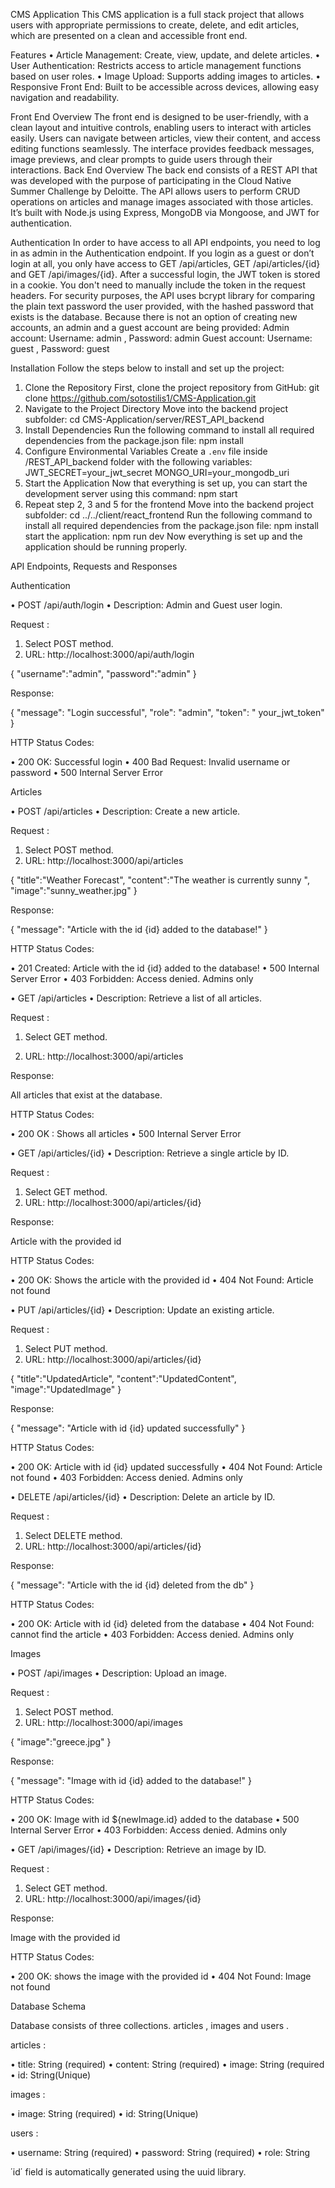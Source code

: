CMS Application
This CMS application is a full stack project that allows users with appropriate permissions to create, delete, and edit articles, which are presented on a clean and accessible front end.

Features
•	Article Management: Create, view, update, and delete articles.
•	User Authentication: Restricts access to article management functions based on user roles.
•	Image Upload: Supports adding images to articles.
•	Responsive Front End: Built to be accessible across devices, allowing easy navigation and readability.

Front End Overview
The front end is designed to be user-friendly, with a clean layout and intuitive controls, enabling users to interact with articles easily. Users can navigate between articles, view their content, and access editing functions seamlessly. The interface provides feedback messages, image previews, and clear prompts to guide users through their interactions.
Back End Overview
The back end consists of a REST API that was developed with the purpose of participating in the Cloud Native Summer Challenge by Deloitte. The API allows users to perform CRUD operations on articles and manage images associated with those articles. It’s built with Node.js using Express, MongoDB via Mongoose, and JWT for authentication.

Authentication
In order to have access to all API endpoints, you need to log in as admin in the Authentication endpoint. If you login as a guest or don’t login at all, you only have access to GET /api/articles, GET /api/articles/{id} and GET /api/images/{id}. 
After a successful login, the JWT token is stored in a cookie. You don't need to manually include the token in the request headers.
For security purposes, the API uses bcrypt library for comparing the plain text password the user provided, with the hashed password that exists is the database. 
Because there is not an option of creating new accounts, an admin and a guest account are being provided: 
Admin account:
Username: admin , Password: admin
Guest account:
Username: guest , Password: guest 

Installation 
Follow the steps below to install and set up the project: 
1. Clone the Repository 
First, clone the project repository from GitHub: 
git clone https://github.com/sotostilis1/CMS-Application.git
2. Navigate to the Project Directory 
Move into the backend project subfolder:
cd CMS-Application/server/REST_API_backend
3. Install Dependencies 
Run the following command to install all required dependencies from the package.json file: 
npm install 
4. Configure Environmental Variables 
Create a `.env` file inside /REST_API_backend folder with the following variables: 
JWT_SECRET=your_jwt_secret
MONGO_URI=your_mongodb_uri
5. Start the Application 
Now that everything is set up, you can start the development server using this command: 
npm start
6. Repeat step 2, 3 and 5 for the frontend
Move into the backend project subfolder:
cd ../../client/react_frontend
Run the following command to install all required dependencies from the package.json file: 
npm install 
start the application:
npm run dev
Now everything is set up and the application should be running properly.

API Endpoints, Requests and Responses

Authentication

•	POST /api/auth/login
•	Description: Admin and Guest user login.

Request :

1.	Select POST method.
2.	URL: http://localhost:3000/api/auth/login


{
"username":"admin",
"password":"admin"
}

Response:

{
"message": "Login successful",
"role": "admin",
"token": " your_jwt_token"
}

HTTP Status Codes:

•	200 OK: Successful login
•	400 Bad Request: Invalid username or password
•	500 Internal Server Error


Articles

•	POST /api/articles
•	Description: Create a new article.
 
Request :

1.	Select POST method.
2.	URL: http://localhost:3000/api/articles

{
"title":"Weather Forecast",
"content":"The weather is currently sunny ",
"image":"sunny_weather.jpg"
}

Response:

{
"message": "Article with the id {id} added to the database!"
}

HTTP Status Codes:

•	201 Created: Article with the id {id} added to the database!
•	500 Internal Server Error
•	403 Forbidden: Access denied. Admins only


•	GET /api/articles
•	Description: Retrieve a list of all articles.

Request :

1.	Select GET method.

2.	URL: http://localhost:3000/api/articles

Response:

All articles that exist at the database.

HTTP Status Codes:

•	200 OK : Shows all articles
•	500 Internal Server Error
 

• GET /api/articles/{id}
• Description: Retrieve a single article by ID.

Request :

1.	Select GET method.
2.	URL: http://localhost:3000/api/articles/{id}

Response:

Article with the provided id

HTTP Status Codes:

•	200 OK: Shows the article with the provided id
•	404 Not Found: Article not found


•	PUT /api/articles/{id}
•	Description: Update an existing article.

Request :

1.	Select PUT method.
2.	URL: http://localhost:3000/api/articles/{id}


{
"title":"UpdatedArticle",
"content":"UpdatedContent",
"image":"UpdatedImage"
}

Response:

{
"message": "Article with id {id} updated successfully"
}

HTTP Status Codes:

•	200 OK: Article with id {id} updated successfully
•	404 Not Found: Article not found
•	403 Forbidden: Access denied. Admins only
 

• DELETE /api/articles/{id}
• Description: Delete an article by ID.

Request :

1.	Select DELETE method.
2.	URL: http://localhost:3000/api/articles/{id}

Response:

{
"message": "Article with the id {id} deleted from the db"
}

HTTP Status Codes:

•	200 OK: Article with id {id} deleted from the database
•	404 Not Found: cannot find the article
•	403 Forbidden: Access denied. Admins only



Images

•	POST /api/images
•	Description: Upload an image.

Request :

1.	Select POST method.
2.	URL: http://localhost:3000/api/images


{
"image":"greece.jpg"
}

Response:

{
"message": "Image with id {id} added to the database!"
}

HTTP Status Codes:

•	200 OK: Image with id ${newImage.id} added to the database
•	500 Internal Server Error
•	403 Forbidden: Access denied. Admins only



•	GET /api/images/{id}
•	Description: Retrieve an image by ID.

Request :

1.	Select GET method.
2.	URL: http://localhost:3000/api/images/{id}

Response:

Image with the provided id

HTTP Status Codes:

•	200 OK: shows the image with the provided id
•	404 Not Found: Image not found


Database Schema

Database consists of three collections. articles , images and users .

articles :

•	title: String (required)
•	content: String (required)
•	image: String (required
•	id: String(Unique)

images :

•	image: String (required)
•	id: String(Unique)

users :

•	username: String (required)
•	password: String (required)
•	role: String
 
΄id΄ field is automatically generated using the uuid library.
